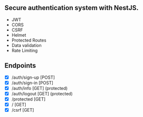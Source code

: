 ## Secure authentication system with NestJS.

- JWT
- CORS
- CSRF
- Helmet
- Protected Routes
- Data validation
- Rate Limiting


## Endpoints

- [x] /auth/sign-up [POST] 
- [x] /auth/sign-in [POST] 
- [x] /auth/info [GET] (protected)
- [x] /auth/logout [GET] (protected)
- [x] /protected [GET]
- [x] / [GET]
- [x] /csrf [GET]